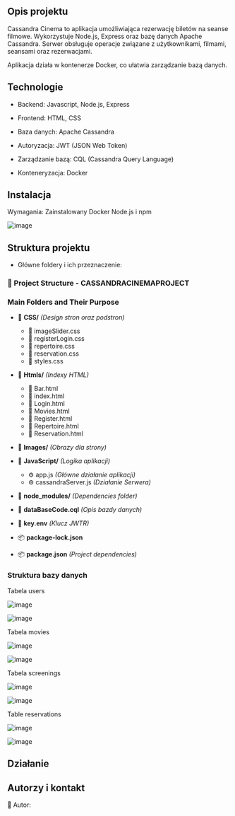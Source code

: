 ## Opis projektu
   
Cassandra Cinema to aplikacja umożliwiająca rezerwację biletów na seanse filmowe. Wykorzystuje Node.js, Express oraz bazę danych Apache Cassandra. Serwer obsługuje operacje związane z użytkownikami, filmami, seansami oraz rezerwacjami.

Aplikacja działa w kontenerze Docker, co ułatwia zarządzanie bazą danych.

## Technologie
   
- Backend: Javascript, Node.js, Express

- Frontend: HTML, CSS

- Baza danych: Apache Cassandra

- Autoryzacja: JWT (JSON Web Token)

- Zarządzanie bazą: CQL (Cassandra Query Language)

- Konteneryzacja: Docker

## Instalacja
   
Wymagania:
Zainstalowany Docker
Node.js i npm

![image](https://github.com/user-attachments/assets/04b5ba84-93c8-4317-9660-3977f998ccca)

## Struktura projektu

- Główne foldery i ich przeznaczenie:

### 📂 Project Structure - CASSANDRACINEMAPROJECT

### **Main Folders and Their Purpose**

- 📁 **CSS/** *(Design stron oraz podstron)*
  - 🎨 imageSlider.css
  - 🎨 registerLogin.css
  - 🎨 repertoire.css
  - 🎨 reservation.css
  - 🎨 styles.css

- 📁 **Htmls/** *(Indexy HTML)*
  - 📄 Bar.html
  - 📄 index.html
  - 📄 Login.html
  - 📄 Movies.html
  - 📄 Register.html
  - 📄 Repertoire.html
  - 📄 Reservation.html

- 📁 **Images/** *(Obrazy dla strony)*

- 📁 **JavaScript/** *(Logika aplikacji)*
  - ⚙️ app.js *(Główne działanie aplikacji)*
  - ⚙️ cassandraServer.js *(Działanie Serwera)*

- 📁 **node_modules/** *(Dependencies folder)*

- 📄 **dataBaseCode.cql** *(Opis bazdy danych)*
- 🔑 **key.env** *(Klucz JWTR)*
- 📦 **package-lock.json**
- 📦 **package.json** *(Project dependencies)*


### Struktura bazy danych

Tabela users

![image](https://github.com/user-attachments/assets/38f684f6-0154-4e34-8217-df65b4b3f697)

![image](https://github.com/user-attachments/assets/6970b150-85d3-4df3-8a42-68e56e5d2aea)

Tabela movies

![image](https://github.com/user-attachments/assets/5b7e8393-1cfb-4dce-b32d-bc71649be4ae)

![image](https://github.com/user-attachments/assets/2cdc2e7d-8883-429d-9f98-a083af6d7c2c)

Tabela screenings

![image](https://github.com/user-attachments/assets/fb7da3ee-0ab2-4e45-9056-12615c539395)

![image](https://github.com/user-attachments/assets/76813a58-c140-45ba-892b-11b0ebacc1aa)

Table reservations

![image](https://github.com/user-attachments/assets/7b6c27b2-67a1-4bb0-81b5-11df09265045)

![image](https://github.com/user-attachments/assets/bcc92b7f-0e9d-4869-b5b2-19eeb1073ac4)

## Działanie

## Autorzy i kontakt
📌 Autor: 
